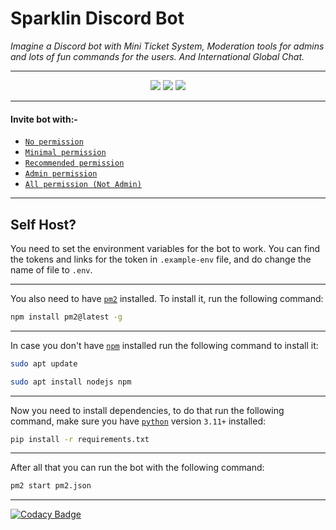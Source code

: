 # Sparklin Discord Bot

*Imagine a Discord bot with Mini Ticket System, Moderation tools for admins and lots of fun commands for the users. And International Global Chat.*

---

<p align="center"><img src="https://top.gg/api/widget/servers/800780974274248764.svg"> <img src="https://top.gg/api/widget/upvotes/800780974274248764.svg"> <img src="https://top.gg/api/widget/owner/800780974274248764.svg"></p>

---

#### Invite bot with:-

- [`No permission`](https://discord.com/api/oauth2/authorize?client_id=800780974274248764&permissions=0&scope=bot%20applications.commands)
- [`Minimal permission`](https://discord.com/api/oauth2/authorize?client_id=800780974274248764&permissions=385088&scope=bot%20applications.commands)
- [`Recommended permission`](https://discord.com/api/oauth2/authorize?client_id=800780974274248764&permissions=2013651062&scope=bot%20applications.commands)
- [`Admin permission`](https://discord.com/api/oauth2/authorize?client_id=800780974274248764&permissions=8&scope=bot%20applications.commands)
- [`All permission (Not Admin)`](https://discord.com/api/oauth2/authorize?client_id=800780974274248764&permissions=545460846583&scope=bot%20applications.commands)

---

## Self Host?

You need to set the environment variables for the bot to work. You can find the tokens and links for the token in `.example-env` file, and do change the name of file to `.env`.

---

You also need to have [`pm2`](https://pm2.keymetrics.io/docs/usage/quick-start/) installed. To install it, run the following command:

```bash
npm install pm2@latest -g
```

---

In case you don't have [`npm`](https://docs.npmjs.com/) installed run the following command to install it:

```bash
sudo apt update
```

```bash
sudo apt install nodejs npm
```

---

Now you need to install dependencies, to do that run the following command, make sure you have [`python`](https://www.python.org/) version `3.11+` installed:

```bash
pip install -r requirements.txt
```

---

After all that you can run the bot with the following command:

```bash
pm2 start pm2.json
```

---

[![Codacy Badge](https://app.codacy.com/project/badge/Grade/b9a3a8eb17a3421bb96a5ea3648f4767)](https://app.codacy.com/gh/rtk-rnjn/Parrot/dashboard?utm_source=gh&utm_medium=referral&utm_content=&utm_campaign=Badge_grade)

